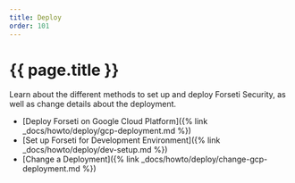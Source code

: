 ```yaml
---
title: Deploy
order: 101
---
```

# {{ page.title }}

Learn about the different methods to set up and deploy Forseti Security, as well as change details about the deployment.

- [Deploy Forseti on Google Cloud Platform]({% link _docs/howto/deploy/gcp-deployment.md %})
- [Set up Forseti for Development Environment]({% link _docs/howto/deploy/dev-setup.md %})
- [Change a Deployment]({% link _docs/howto/deploy/change-gcp-deployment.md %})
